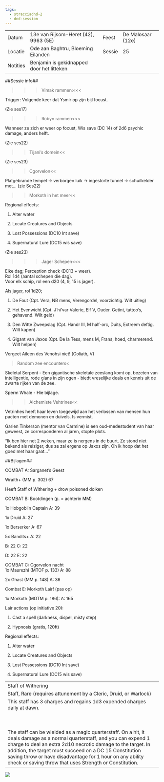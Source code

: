```yaml
---
tags:
  - stracciadnd-2
  - dnd-session
---
```

|          |                                           |        |                   |
| -------- | ----------------------------------------- | ------ | ----------------- |
| Datum    | 13e van Rijsom-Heret (42), 9963 (5E)      | Feest  | De Malosaar (12e) |
| Locatie  | Ode aan Baghtru, Bloeming Eilanden        | Sessie | 25                |
| Notities | Benjamin is gekidnapped door het litteken |        |                   |

  
  

##Sessie info##

>>>Vimak rammen:<<<

Trigger: Volgende keer dat Ysmir op zijn bijl focust.

(Zie ses17)

  

>>>Robyn rammen<<<

Wanneer ze zich er weer op focust, Wis save (DC 14) of 2d6 psychic damage, anders helft.

(Zie ses22)

>>Tijani’s domein<<

(Zie ses23)

  

>>Cgorvelon<<

Platgebrande tempel -> verborgen luik -> ingestorte tunnel -> schuilkelder met… (zie Ses22)

  

>>Morkoth in het meer<<

Regional effects:

1. Alter water

2. Locate Creatures and Objects

3. Lost Possessions (DC10 Int save)

4. Supernatural Lure (DC15 wis save)

(Zie ses23)

  

>>>Jager Schepen<<<

Elke dag; Perception check (DC13 + weer).  
Rol 1d4 (aantal schepen die dag).  
Voor elk schip, rol een d20 (4, 9, 15 is jager). 

Als jager, rol 1d20;

1. De Fout (Cpt. Vera, NB mens, Verengordel, voorzichtig. Wilt uitleg)

2. Het Evenwicht (Cpt. J’hi’var Valerie, Elf V, Ouder. Getint, tattoo’s, gehavend. Wilt geld)

3. Den Witte Zweepslag (Cpt. Handr III, M half-orc, Duits, Extreem deftig. Wilt kapen)

4. Gigant van Jaxos (Cpt. De la Tess, mens M, Frans, hoed, charmerend. Wilt helpen)

Vergeet Aileen des Venohsi niet! (Goliath, V)

  

>Random zee encounters<

Skeletal Serpent - Een gigantische skeletale zeeslang komt op, bezeten van intelligentie, rode glans in zijn ogen - biedt vreselijke deals en kennis uit de zwarte rijken van de zee.

Sperm Whale - Hie bijlage.

  

>>Alchemiste Vehtrines<<

Vetrinhes heeft haar leven toegewijd aan het verlossen van mensen hun pacten met demonen en duivels. Is vermist.

Garien Tinkerson (mentor van Carmine) is een oud-medestudent van haar geweest, ze corresponderen al jaren, stopte plots.

“Ik ben hier net 2 weken, maar ze is nergens in de buurt. Ze stond niet bekend als reiziger, dus ze zal ergens op Jaxos zijn. Oh ik hoop dat het goed met haar gaat…”

  

##Bijlagen##

COMBAT A: Sarganet’s Geest

Wraith+ (MM p. 302) 67

Heeft Staff of Withering + drow poisoned dolken

  

COMBAT B: Bootdingen (p. = achterin MM)

1x Hobgoblin Captain A: 39

1x Druid A: 27

1x Berserker A: 67

5x Bandits+ A: 22

B: 22 C: 22

D: 22 E: 22

  

COMBAT C: Cgorvelon nacht  
1x Maurezhi (MTOF p. 133) A: 88

2x Ghast (MM p. 148) A: 36

  

Combat E: Morkoth Lair! (pas op)

1x Morkoth (MOTM p. 186): A: 165

  

Lair actions (op initiative 20):

1. Cast a spell (darkness, dispel, misty step)

2. Hypnosis (gratis, 120ft)

  

Regional effects:

1. Alter water

2. Locate Creatures and Objects

3. Lost Possessions (DC10 Int save)

4. Supernatural Lure (DC15 wis save)

  
  
  

|   |
|---|
|Staff of Withering|
|Staff, Rare (requires attunement by a Cleric, Druid, or Warlock)|
|This staff has 3 charges and regains 1d3 expended charges daily at dawn.<br><br>  <br><br>The staff can be wielded as a magic quarterstaff. On a hit, it deals damage as a normal quarterstaff, and you can expend 1 charge to deal an extra 2d10 necrotic damage to the target. In addition, the target must succeed on a DC 15 Constitution saving throw or have disadvantage for 1 hour on any ability check or saving throw that uses Strength or Constitution.|

  

![](https://lh5.googleusercontent.com/suXIT8ogjQBeBUbGyGGKaN-RaHiznGHPnIjQF7FaozTF16Cxoaf9mUuDSKSgAWacBshf4ZsiXgBI5gGs-aVScDfb-fPyTJkfAF8VQWgYCz6-GaRy2p3aeC81icpgP9qgXtq5hbJZ-4KD4jicXC6Y3g)